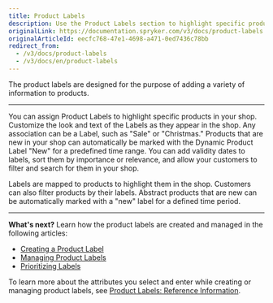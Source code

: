 ```yaml
---
title: Product Labels
description: Use the Product Labels section to highlight specific products in your online store by adding a prodcut label in the Back Office.
originalLink: https://documentation.spryker.com/v3/docs/product-labels
originalArticleId: eecfc768-47e1-4698-a471-0ed7436c78bb
redirect_from:
  - /v3/docs/product-labels
  - /v3/docs/en/product-labels
---
```


The product labels are designed for the purpose of adding a variety of information to products.
***
You can assign Product Labels to highlight specific products in your shop. Customize the look and text of the Labels as they appear in the shop. Any association can be a Label, such as "Sale" or "Christmas." Products that are new in your shop can automatically be marked with the Dynamic Product Label "New" for a predefined time range. You can add validity dates to labels, sort them by importance or relevance, and allow your customers to filter and search for them in your shop.

Labels are mapped to products to highlight them in the shop. Customers can also filter products by their labels. Abstract products that are new can be automatically marked with a "new" label for a defined time period.
***
**What's next?**
Learn how the product labels are created and managed in the following articles:
* [Creating a Product Label](/docs/scos/user/user-guides/{{page.version}}/back-office-user-guide/merchandising/product-labels/creating-product-labels.html)
* [Managing Product Labels](/docs/scos/user/user-guides/{{page.version}}/back-office-user-guide/merchandising/product-labels/managing-product-labels.html)
* [Prioritizing Labels](/docs/scos/user/user-guides/{{page.version}}/back-office-user-guide/merchandising/product-labels/prioritizing-labels.html)

To learn more about the attributes you select and enter while creating or managing product labels, see [Product Labels: Reference Information](/docs/scos/user/user-guides/{{page.version}}/back-office-user-guide/merchandising/product-labels/references/product-labels-reference-information.html).
